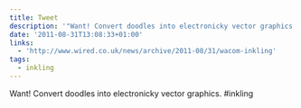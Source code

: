 ```yaml
---
title: Tweet
description: '"Want! Convert doodles into electronicky vector graphics. #inkling "'
date: '2011-08-31T13:08:33+01:00'
links:
  - 'http://www.wired.co.uk/news/archive/2011-08/31/wacom-inkling'
tags:
  - inkling
---
```

Want! Convert doodles into electronicky vector graphics. #inkling 
